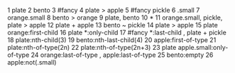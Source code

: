 1 plate
2 bento
3 #fancy
4 plate > apple
5 #fancy pickle
6 .small
7 orange.small
8 bento > orange
9 plate, bento
10 *
11 orange.small, pickle, plate > apple
12 plate + apple
13 bento ~ pickle
14 plate > apple
15 plate orange:first-child
16 plate *:only-child
17 #fancy *:last-child , plate + pickle
18 plate:nth-child(3)
19 bento:nth-last-child(4)
20 apple:first-of-type
21 plate:nth-of-type(2n)
22 plate:nth-of-type(2n+3)
23 plate apple.small:only-of-type
24 orange:last-of-type , apple:last-of-type
25 bento:empty
26 apple:not(.small)